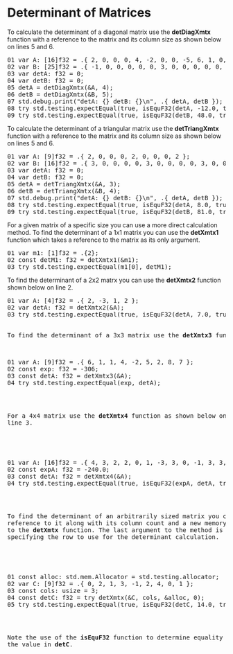 # Determinant of Matrices

To calculate the determinant of a diagonal matrix use the <b>detDiagXmtx</b>
function with a reference to the matrix and its column size as shown below on lines 5 and 6.

<!-- //"XMTX: ELA - Larson, Edwards: 3.1 Example 6 test" -->
<pre>
01 var A: [16]f32 = .{ 2, 0, 0, 0, 4, -2, 0, 0, -5, 6, 1, 0, 1, 5, 3, 3 };
02 var B: [25]f32 = .{ -1, 0, 0, 0, 0, 0, 3, 0, 0, 0, 0, 0, 2, 0, 0, 0, 0, 0, 4, 0, 0, 0, 0, 0, -2 };
03 var detA: f32 = 0;
04 var detB: f32 = 0;
05 detA = detDiagXmtx(&A, 4);
06 detB = detDiagXmtx(&B, 5);
07 std.debug.print("detA: {} detB: {}\n", .{ detA, detB });
08 try std.testing.expectEqual(true, isEquF32(detA, -12.0, true));
09 try std.testing.expectEqual(true, isEquF32(detB, 48.0, true));
</pre>

To calculate the determinant of a triangular matrix use the <b>detTriangXmtx</b>
function with a reference to the matrix and its column size as shown below on lines 5 and 6.

<!-- //"XMTX: detTriangXmtx test" -->
<pre>
01 var A: [9]f32 = .{ 2, 0, 0, 0, 2, 0, 0, 0, 2 };
02 var B: [16]f32 = .{ 3, 0, 0, 0, 0, 3, 0, 0, 0, 0, 3, 0, 0, 0, 0, 3 };
03 var detA: f32 = 0;
04 var detB: f32 = 0;
05 detA = detTriangXmtx(&A, 3);
06 detB = detTriangXmtx(&B, 4);
07 std.debug.print("detA: {} detB: {}\n", .{ detA, detB });
08 try std.testing.expectEqual(true, isEquF32(detA, 8.0, true));
09 try std.testing.expectEqual(true, isEquF32(detB, 81.0, true));
</pre>

For a given matrix of a specific size you can use a more direct calculation method. To find the determinant of a 1x1 matrix you can use the <b>detXmtx1</b> function which takes a reference to the matrix as its only argument.

<!-- //"XMTX: detXmtx1 test" -->
<pre>
01 var m1: [1]f32 = .{2};
02 const detM1: f32 = detXmtx1(&m1);
03 try std.testing.expectEqual(m1[0], detM1);
</pre>

To find the determinant of a 2x2 matrx you can use the <b>detXmtx2</b> function shown below on line 2.

<!-- //"XMTX: ELA - Larson, Edwards: 3.1 Example 1, 2, 3, 4, 5 test" -->
<pre>
01 var A: [4]f32 = .{ 2, -3, 1, 2 };
02 var detA: f32 = detXmtx2(&A);
03 try std.testing.expectEqual(true, isEquF32(detA, 7.0, true));
</pe>

To find the determinant of a 3x3 matrix use the <b>detXmtx3</b> function.

<!-- //"XMTX: detXmtx3 test" -->
<pre>
01 var A: [9]f32 = .{ 6, 1, 1, 4, -2, 5, 2, 8, 7 };
02 const exp: f32 = -306;
03 const detA: f32 = detXmtx3(&A);
04 try std.testing.expectEqual(exp, detA);
</pre>

For a 4x4 matrix use the <b>detXmtx4</b> function as shown below on line 3.

<!-- //"XMTX: detXmtx4 test" -->
<pre>
01 var A: [16]f32 = .{ 4, 3, 2, 2, 0, 1, -3, 3, 0, -1, 3, 3, 0, 3, 1, 1 };
02 const expA: f32 = -240.0;
03 const detA: f32 = detXmtx4(&A);
04 try std.testing.expectEqual(true, isEquF32(expA, detA, true));
</pre>

To find the determinant of an arbitrarily sized matrix you can pass a reference to it along with its column count and a new memory allocator to the <b>detXmtx</b> function. The last argument to the method is for specifying the row to use for the determinant calculation.

<!-- //"XMTX: ELA - Larson, Edwards: 3.1 Example 1, 2, 3, 4, 5 test" Example 3 -->
<pre>
01 const alloc: std.mem.Allocator = std.testing.allocator;
02 var C: [9]f32 = .{ 0, 2, 1, 3, -1, 2, 4, 0, 1 };
03 const cols: usize = 3;
04 const detC: f32 = try detXmtx(&C, cols, &alloc, 0);
05 try std.testing.expectEqual(true, isEquF32(detC, 14.0, true));
</pre>

Note the use of the <b>isEquF32</b> function to determine equality of the value in <b>detC</b>.

